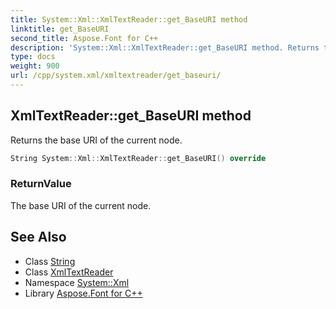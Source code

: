 ```yaml
---
title: System::Xml::XmlTextReader::get_BaseURI method
linktitle: get_BaseURI
second_title: Aspose.Font for C++
description: 'System::Xml::XmlTextReader::get_BaseURI method. Returns the base URI of the current node in C++.'
type: docs
weight: 900
url: /cpp/system.xml/xmltextreader/get_baseuri/
---
```

## XmlTextReader::get_BaseURI method


Returns the base URI of the current node.

```cpp
String System::Xml::XmlTextReader::get_BaseURI() override
```


### ReturnValue

The base URI of the current node.

## See Also

* Class [String](../../../system/string/)
* Class [XmlTextReader](../)
* Namespace [System::Xml](../../)
* Library [Aspose.Font for C++](../../../)
